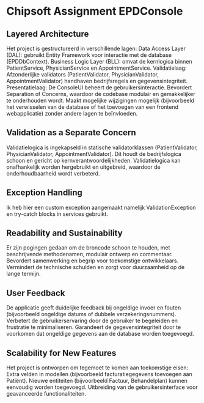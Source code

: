 # Chipsoft Assignment EPDConsole
## Layered Architecture
Het project is gestructureerd in verschillende lagen:
Data Access Layer (DAL): gebruikt Entity Framework voor interactie met de database (EPDDbContext).
Business Logic Layer (BLL): omvat de kernlogica binnen PatientService, PhysicianService en AppointmentService.
Validatielaag: Afzonderlijke validators (PatientValidator, PhysicianValidator, AppointmentValidator) handhaven bedrijfsregels en gegevensintegriteit.
Presentatielaag: De ConsoleUI beheert de gebruikersinteractie.
Bevordert Separation of Concerns, waardoor de codebase modulair en gemakkelijker te onderhouden wordt. Maakt mogelijke wijzigingen mogelijk (bijvoorbeeld het verwisselen van de database of het toevoegen van een frontend webapplicatie) zonder andere lagen te beïnvloeden.

## Validation as a Separate Concern
Validatielogica is ingekapseld in statische validatorklassen (PatientValidator, PhysicianValidator, AppointmentValidator). Dit houdt de bedrijfslogica schoon en gericht op kernverantwoordelijkheden. Validatielogica kan onafhankelijk worden hergebruikt en uitgebreid, waardoor de onderhoudbaarheid wordt verbeterd.

## Exception Handling
Ik heb hier een custom exception aangemaakt namelijk ValidationException en try-catch blocks in services gebruikt.

## Readability and Sustainability
Er zijn pogingen gedaan om de broncode schoon te houden, met beschrijvende methodenamen, modulair ontwerp en commentaar.
Bevordert samenwerking en begrip voor toekomstige ontwikkelaars. Vermindert de technische schulden en zorgt voor duurzaamheid op de lange termijn.

## User Feedback
De applicatie geeft duidelijke feedback bij ongeldige invoer en fouten (bijvoorbeeld ongeldige datums of dubbele verzekeringsnummers).
Verbetert de gebruikerservaring door de gebruiker te begeleiden en frustratie te minimaliseren. Garandeert de gegevensintegriteit door te voorkomen dat ongeldige gegevens aan de database worden toegevoegd.

## Scalability for New Features
Het project is ontworpen om tegemoet te komen aan toekomstige eisen:
Extra velden in modellen (bijvoorbeeld facturatiegegevens toevoegen aan Patiënt).
Nieuwe entiteiten (bijvoorbeeld Factuur, Behandelplan) kunnen eenvoudig worden toegevoegd. Uitbreiding van de gebruikersinterface voor geavanceerde functionaliteiten.